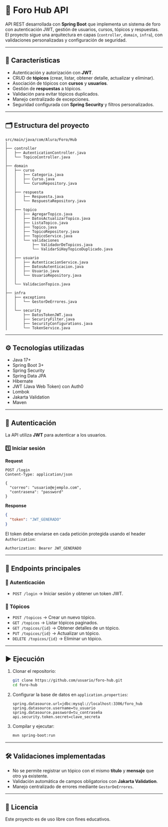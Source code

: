 # 📌 Foro Hub API

API REST desarrollada con **Spring Boot** que implementa un sistema de foro con autenticación JWT, gestión de usuarios, cursos, tópicos y respuestas.  
El proyecto sigue una arquitectura en capas (`controller`, `domain`, `infra`), con validaciones personalizadas y configuración de seguridad.

---

## 🚀 Características

- Autenticación y autorización con **JWT**.
- CRUD de **tópicos** (crear, listar, obtener detalle, actualizar y eliminar).
- Asociación de tópicos con **cursos** y **usuarios**.
- Gestión de **respuestas** a tópicos.
- Validación para evitar tópicos duplicados.
- Manejo centralizado de excepciones.
- Seguridad configurada con **Spring Security** y filtros personalizados.

---

## 🗂 Estructura del proyecto

```
src/main/java/com/Alura/Foro/Hub
│
├── controller
│   ├── AutenticationController.java
│   └── TopicoController.java
│
├── domain
│   ├── curso
│   │   ├── Categoria.java
│   │   ├── Curso.java
│   │   └── CursoRepository.java
│   │
│   ├── respuesta
│   │   ├── Respuesta.java
│   │   └── RespuestaRepository.java
│   │
│   ├── topico
│   │   ├── AgregarTopico.java
│   │   ├── DatosActualizarTopico.java
│   │   ├── ListaTopico.java
│   │   ├── Topico.java
│   │   ├── TopicoRepository.java
│   │   ├── TopicoService.java
│   │   └── validaciones
│   │       ├── ValidadorDeTopicos.java
│   │       └── ValidarSiHayTopicoDuplicado.java
│   │
│   ├── usuario
│   │   ├── AutenticacionService.java
│   │   ├── DatosAutenticacion.java
│   │   ├── Usuario.java
│   │   └── UsuarioRepository.java
│   │
│   └── ValidacionTopico.java
│
├── infra
│   ├── exceptions
│   │   └── GestorDeErrores.java
│   │
│   └── security
│       ├── DatosTokenJWT.java
│       ├── SecuriryFilter.java
│       ├── SecurityConfigurations.java
│       └── TokenService.java
```

---

## ⚙️ Tecnologías utilizadas

- Java 17+
- Spring Boot 3+
- Spring Security
- Spring Data JPA
- Hibernate
- JWT (Java Web Token) con Auth0
- Lombok
- Jakarta Validation
- Maven

---

## 🔑 Autenticación

La API utiliza **JWT** para autenticar a los usuarios.

### 1️⃣ Iniciar sesión
**Request**
```http
POST /login
Content-Type: application/json

{
  "correo": "usuario@ejemplo.com",
  "contrasena": "password"
}
```

**Response**
```json
{
  "token": "JWT_GENERADO"
}
```

El token debe enviarse en cada petición protegida usando el header `Authorization`:
```
Authorization: Bearer JWT_GENERADO
```

---

## 📌 Endpoints principales

### 🔹 Autenticación
- `POST /login` → Iniciar sesión y obtener un token JWT.

### 🔹 Tópicos
- `POST /topicos` → Crear un nuevo tópico.
- `GET /topicos` → Listar tópicos paginados.
- `GET /topicos/{id}` → Obtener detalles de un tópico.
- `PUT /topicos/{id}` → Actualizar un tópico.
- `DELETE /topicos/{id}` → Eliminar un tópico.

---

## ▶️ Ejecución

1. Clonar el repositorio:
   ```bash
   git clone https://github.com/usuario/foro-hub.git
   cd foro-hub
   ```

2. Configurar la base de datos en `application.properties`:
   ```properties
   spring.datasource.url=jdbc:mysql://localhost:3306/foro_hub
   spring.datasource.username=tu_usuario
   spring.datasource.password=tu_contraseña
   api.security.token.secret=clave_secreta
   ```

3. Compilar y ejecutar:
   ```bash
   mvn spring-boot:run
   ```

---

## 🛠 Validaciones implementadas

- No se permite registrar un tópico con el mismo **título** y **mensaje** que otro ya existente.
- Validación automática de campos obligatorios con **Jakarta Validation**.
- Manejo centralizado de errores mediante `GestorDeErrores`.

---

## 📄 Licencia
Este proyecto es de uso libre con fines educativos.
